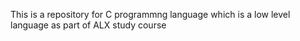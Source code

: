 This is a repository for C programmng language which is a low  level language as part of ALX study course
